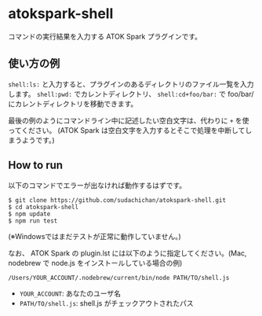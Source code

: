 # atokspark-shell

コマンドの実行結果を入力する ATOK Spark プラグインです。

## 使い方の例

`shell:ls:` と入力すると、プラグインのあるディレクトリのファイル一覧を入力します。
`shell:pwd:` でカレントディレクトリ、 `shell:cd+foo/bar:` で foo/bar/ にカレントディレクトリを移動できます。

最後の例のようにコマンドライン中に記述したい空白文字は、代わりに `+` を使ってください。
(ATOK Spark は空白文字を入力するとそこで処理を中断してしまうようです。)

## How to run

以下のコマンドでエラーが出なければ動作するはずです。
```
$ git clone https://github.com/sudachichan/atokspark-shell.git
$ cd atokspark-shell
$ npm update
$ npm run test
```

(※Windowsではまだテストが正常に動作していません。)

なお、 ATOK Spark の plugin.lst には以下のように指定してください。(Mac, nodebrew で node.js をインストールしている場合の例)
```
/Users/YOUR_ACCOUNT/.nodebrew/current/bin/node PATH/TO/shell.js
```
- `YOUR_ACCOUNT`: あなたのユーザ名
- `PATH/TO/shell.js`: shell.js がチェックアウトされたパス
